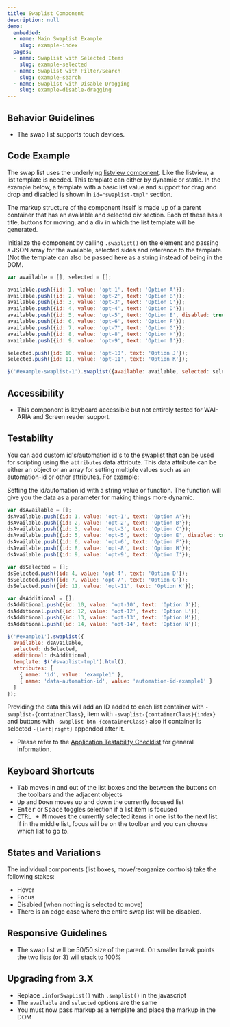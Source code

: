 ```yaml
---
title: Swaplist Component
description: null
demo:
  embedded:
  - name: Main Swaplist Example
    slug: example-index
  pages:
  - name: Swaplist with Selected Items
    slug: example-selected
  - name: Swaplist with Filter/Search
    slug: example-search
  - name: Swaplist with Disable Dragging
    slug: example-disable-dragging
---
```


## Behavior Guidelines

- The swap list supports touch devices.

## Code Example

The swap list uses the underlying [listview component](./basic-list). Like the listview, a list template is needed. This template can either by dynamic or static. In the example below, a template with a basic list value and support for drag and drop and disabled is shown in `id="swaplist-tmpl"` section.

The markup structure of the component itself is made up of a parent container that has an available and selected div section. Each of these has a title, buttons for moving, and a div in which the list template will be generated.

Initialize the component by calling `.swaplist()` on the element and passing a JSON array for the available, selected sides and reference to the template. (Not the template can also be passed here as a string instead of being in the DOM.

```javascript
var available = [], selected = [];

available.push({id: 1, value: 'opt-1', text: 'Option A'});
available.push({id: 2, value: 'opt-2', text: 'Option B'});
available.push({id: 3, value: 'opt-3', text: 'Option C'});
available.push({id: 4, value: 'opt-4', text: 'Option D'});
available.push({id: 5, value: 'opt-5', text: 'Option E', disabled: true});
available.push({id: 6, value: 'opt-6', text: 'Option F'});
available.push({id: 7, value: 'opt-7', text: 'Option G'});
available.push({id: 8, value: 'opt-8', text: 'Option H'});
available.push({id: 9, value: 'opt-9', text: 'Option I'});

selected.push({id: 10, value: 'opt-10', text: 'Option J'});
selected.push({id: 11, value: 'opt-11', text: 'Option K'});

$('#example-swaplist-1').swaplist({available: available, selected: selected, template: $('#swaplist-tmpl').html()});
```

## Accessibility

- This component is keyboard accessible but not entirely tested for WAI-ARIA and Screen reader support.

## Testability

You can add custom id's/automation id's to the swaplist that can be used for scripting using the `attributes` data attribute. This data attribute can be either an object or an array for setting multiple values such as an automation-id or other attributes. For example:

Setting the id/automation id with a string value or function. The function will give you the data as a parameter for making things more dynamic.

```js
var dsAvailable = [];
dsAvailable.push({id: 1, value: 'opt-1', text: 'Option A'});
dsAvailable.push({id: 2, value: 'opt-2', text: 'Option B'});
dsAvailable.push({id: 3, value: 'opt-3', text: 'Option C'});
dsAvailable.push({id: 5, value: 'opt-5', text: 'Option E', disabled: true});
dsAvailable.push({id: 6, value: 'opt-6', text: 'Option F'});
dsAvailable.push({id: 8, value: 'opt-8', text: 'Option H'});
dsAvailable.push({id: 9, value: 'opt-9', text: 'Option I'});

var dsSelected = [];
dsSelected.push({id: 4, value: 'opt-4', text: 'Option D'});
dsSelected.push({id: 7, value: 'opt-7', text: 'Option G'});
dsSelected.push({id: 11, value: 'opt-11', text: 'Option K'});

var dsAdditional = [];
dsAdditional.push({id: 10, value: 'opt-10', text: 'Option J'});
dsAdditional.push({id: 12, value: 'opt-12', text: 'Option L'});
dsAdditional.push({id: 13, value: 'opt-13', text: 'Option M'});
dsAdditional.push({id: 14, value: 'opt-14', text: 'Option N'});

$('#example1').swaplist({
  available: dsAvailable,
  selected: dsSelected,
  additional: dsAdditional,
  template: $('#swaplist-tmpl').html(),
  attributes: [
    { name: 'id', value: 'example1' },
    { name: 'data-automation-id', value: 'automation-id-example1' }
  ]
});
```

Providing the data this will add an ID added to each list container with `-swaplist-{containerClass}`, item with `-swaplist-{containerClass}{index}` and buttons with `-swaplist-btn-{containerClass}` also if container is selected `-{left|right}` appended after it.

- Please refer to the [Application Testability Checklist](https://design.infor.com/resources/application-testability-checklist) for general information.

## Keyboard Shortcuts

- <kbd>Tab</kbd> moves in and out of the list boxes and the between the buttons on the toolbars and the adjacent objects
- <kbd>Up</kbd> and <kbd>Down</kbd> moves up and down the currently focused list
- <kbd>Enter</kbd> or <kbd>Space</kbd> toggles selection if a list item is focused
- <kbd>CTRL + M</kbd> moves the currently selected items in one list to the next list. If in the middle list, focus will be on the toolbar and you can choose which list to go to.

## States and Variations

The individual components (list boxes, move/reorganize controls) take the following stakes:

- Hover
- Focus
- Disabled (when nothing is selected to move)
- There is an edge case where the entire swap list will be disabled.

## Responsive Guidelines

- The swap list will be 50/50 size of the parent. On smaller break points the two lists (or 3) will stack to 100%

## Upgrading from 3.X

- Replace `.inforSwapList()` with `.swaplist()` in the javascript
- The `available` and `selected` options are the same
- You must now pass markup as a template and place the markup in the DOM
